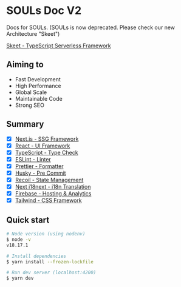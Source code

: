 # SOULs Doc V2

Docs for SOULs. (SOULs is now deprecated. Please check our new Architecture "Skeet")

[Skeet - TypeScript Serverless Framework](https://github.com/elsoul/skeet-cli)

## Aiming to

- Fast Development
- High Performance
- Global Scale
- Maintainable Code
- Strong SEO

## Summary

- [x] [Next.js - SSG Framework](https://nextjs.org/)
- [x] [React - UI Framework](https://reactjs.org/)
- [x] [TypeScript - Type Check](https://www.typescriptlang.org/)
- [x] [ESLint - Linter](https://eslint.org/)
- [x] [Prettier - Formatter](https://prettier.io/)
- [x] [Husky - Pre Commit](https://typicode.github.io/husky/#/)
- [x] [Recoil - State Management](https://recoiljs.org/)
- [x] [Next i18next - i18n Translation](https://github.com/isaachinman/next-i18next)
- [x] [Firebase - Hosting & Analytics](https://firebase.google.com/)
- [x] [Tailwind - CSS Framework](https://tailwindcss.com/)

## Quick start

```bash
# Node version (using nodenv)
$ node -v
v18.17.1

# Install dependencies
$ yarn install --frozen-lockfile

# Run dev server (localhost:4200)
$ yarn dev
```
